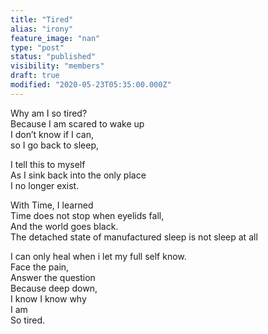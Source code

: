 ```yaml
---
title: "Tired"
alias: "irony"
feature_image: "nan"
type: "post"
status: "published"
visibility: "members"
draft: true
modified: "2020-05-23T05:35:00.000Z"
---
```


<p>Why am I so tired?<br>Because I am scared to wake up<br>I don’t know if I can,<br>so I go back to sleep,</p><p>I tell this to myself<br>As I sink back into the only place<br>I no longer exist.</p><p>With Time, I learned<br>Time does not stop when eyelids fall,<br>And the world goes black.<br>The detached state of manufactured sleep is not sleep at all</p><p>I can only heal when i let my full self know.<br>Face the pain, <br>Answer the question<br>Because deep down, <br>I know I know why<br>I am <br>So tired.</p>
